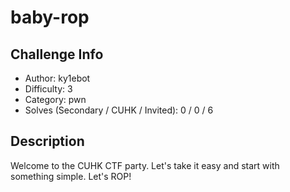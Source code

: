 # baby-rop

## Challenge Info
- Author: ky1ebot
- Difficulty: 3
- Category: pwn
- Solves (Secondary / CUHK / Invited): 0 / 0 / 6 

## Description
Welcome to the CUHK CTF party. Let's take it easy and start with something simple. Let's ROP!
